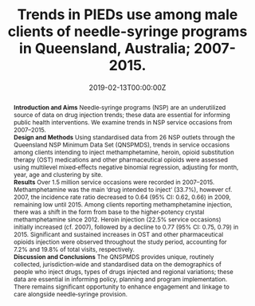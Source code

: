 ﻿---
abstract: "**Introduction and Aims**
Needle‐syringe programs (NSP) are an underutilized source of data on drug injection trends; these data are essential for informing public health interventions. We examine trends in NSP service occasions from 2007–2015.
<br>**Design and Methods**
Using standardised data from 26 NSP outlets through the Queensland NSP Minimum Data Set (QNSPMDS), trends in service occasions among clients intending to inject methamphetamine, heroin, opioid substitution therapy (OST) medications and other pharmaceutical opioids were assessed using multilevel mixed‐effects negative binomial regression, adjusting for month, year, age and clustering by site.
<br>**Results**
Over 1.5 million service occasions were recorded in 2007–2015. Methamphetamine was the main ‘drug intended to inject’ (33.7%), however cf. 2007, the incidence rate ratio decreased to 0.64 (95% CI: 0.62, 0.66) in 2009, remaining low until 2015. Among clients reporting methamphetamine injection, there was a shift in the form from base to the higher‐potency crystal methamphetamine since 2012. Heroin injection (22.5% service occasions) initially increased (cf. 2007), followed by a decline to 0.77 (95% CI: 0.75, 0.79) in 2015. Significant and sustained increases in OST and other pharmaceutical opioids injection were observed throughout the study period, accounting for 7.2% and 19.8% of total visits, respectively.
<br>**Discussion and Conclusions**
The QNSPMDS provides unique, routinely collected, jurisdiction‐wide and standardised data on the demographics of people who inject drugs, types of drugs injected and regional variations; these data are essential in informing policy, planning and program implementation. There remains significant opportunity to enhance engagement and linkage to care alongside needle‐syringe provision."
authors:
- Brendan Jacka
- Robert Kemp
- Louisa Degenhardt
- Amy Peacock
- admin
- Raimondo Bruno
- Abhilash Dev
- Oluwadamisola Sotade
- Briony Larance
date: "2019-02-13T00:00:00Z"
doi: "10.1111/dar.12908"
featured: false
image:
  caption: 'Image credit: [**restore center**]'
  focal_point: ""
  preview_only: false
projects: []
publication: 'Drug and Alcohol Review 38(2)'
publication_short: ""
publication_types:
- "2"
publishDate: "2019-09-16T00:00:00Z"
summary: Analysis of the use of needle-syringe programs by men who use performance enhacing drugs.
tags:
- Methamphetamines
- Longitudinal trend analysis
url_source: "https://onlinelibrary.wiley.com/doi/full/10.1111/dar.12908"
title: "Trends in PIEDs use among male clients of needle-syringe programs in Queensland, Australia; 2007-2015."
---

